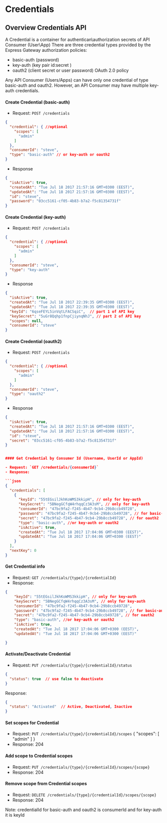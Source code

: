 # Credentials

## Overview Credentials API

A Credential is a container for authentican\authorization secrets of API Consumer (User\App) There are three credential types provided by the Express Gateway authorization policies:

- basic-auth (password)
- key-auth (key pair id:secret )
- oauth2 (client secret or user password)   OAuth 2.0 policy

Any API Consumer (Users/Apps) can have only one credential of type basic-auth and oauth2. However, an API Consumer may have multiple key-auth credentials.

#### Create Credential (basic-auth)
- Request: `POST /credentials`
```json
{
  "credential": { //optional
    "scopes": [
      "admin"
    ]
  },
  "consumerId": "steve",
  "type": "basic-auth" // or key-auth or oauth2
}
```
- Response
```json
{
  "isActive": true,
  "createdAt": "Tue Jul 18 2017 21:57:16 GMT+0300 (EEST)",
  "updatedAt": "Tue Jul 18 2017 21:57:16 GMT+0300 (EEST)",
  "id": "steve",
  "password": "03cc5161-cf05-4b83-b7a2-f5c81354731f"
}
```

#### Create Credential (key-auth)
- Request: `POST /credentials`
```json
{
  "credential": { //optional
    "scopes": [
      "admin"
    ]
  },
  "consumerId": "steve",
  "type": "key-auth"
}
```
- Response
```json
{
  "isActive": true,
  "createdAt": "Tue Jul 18 2017 22:39:35 GMT+0300 (EEST)",
  "updatedAt": "Tue Jul 18 2017 22:39:35 GMT+0300 (EEST)",
  "keyId": "6qseFEYL5inVqtLFACSqiC",  // part 1 of API key
  "keySecret": "5uGr8Qqhp1fnpCjiynqNhJ", // part 2 of API key
  "scopes": null,
  "consumerId": "steve"
}
```
#### Create Credential (oauth2)
- Request: `POST /credentials`
```json
{
  "credential": { //optional
    "scopes": [
      "admin"
    ]
  },
  "consumerId": "steve",
  "type": "oauth2"
}
```
- Response
```json
{
  "isActive": true,
  "createdAt": "Tue Jul 18 2017 21:57:16 GMT+0300 (EEST)",
  "updatedAt": "Tue Jul 18 2017 21:57:16 GMT+0300 (EEST)",
  "id": "steve",
  "secret": "03cc5161-cf05-4b83-b7a2-f5c81354731f"
}


#### Get Credential by Consumer Id (Username, UserId or AppId)

- Request: `GET /credentials/{consumerId}`
- Response:

```json
{
  "credentials": [
    {
      "keyId": "55tEGsilJkhKoWMS3kkipH", // only for key-auth
      "keySecret": "5BNegGCfqW4rhqqCz3A3sM", // only for key-auth
      "consumerId": "47bc9fa2-f245-4b47-9cb4-29b8ccb49728",
      "password": "47bc9fa2-f245-4b47-9cb4-29b8ccb49728", // for basic-auth
      "secret": "47bc9fa2-f245-4b47-9cb4-29b8ccb49728", // for oauth2
      "type": "basic-auth", //or key-auth or oauth2
      "isActive": true,
      "createdAt": "Tue Jul 18 2017 17:04:06 GMT+0300 (EEST)",
      "updatedAt": "Tue Jul 18 2017 17:04:06 GMT+0300 (EEST)"
    }
  ],
  "nextKey": 0
}
```

#### Get Credential info
- Request: `GET /credentials/{type}/{credentialId}`
- Response:

```json
{
    "keyId": "55tEGsilJkhKoWMS3kkipH", // only for key-auth
    "keySecret": "5BNegGCfqW4rhqqCz3A3sM", // only for key-auth
    "consumerId": "47bc9fa2-f245-4b47-9cb4-29b8ccb49728",
    "password": "47bc9fa2-f245-4b47-9cb4-29b8ccb49728", // for basic-auth
    "secret": "47bc9fa2-f245-4b47-9cb4-29b8ccb49728", // for oauth2
    "type": "basic-auth", //or key-auth or oauth2
    "isActive": true,
    "createdAt": "Tue Jul 18 2017 17:04:06 GMT+0300 (EEST)",
    "updatedAt": "Tue Jul 18 2017 17:04:06 GMT+0300 (EEST)"

}
```

#### Activate/Deactivate Credential

- Request: `PUT /credentials/{type}/{credentialId}/status`
```json
{
  "status": true  // use false to deactivate
}
```
Response:
```json
{
  "status": "Activated"  // Active, Deactivated, Inactive
}
```

#### Set scopes for Credential
- Request: `PUT /credentials/{type}/{credentialId}/scopes`
{
  "scopes": [
    "admin"
  ]
}
- Response: 204

#### Add scope to Credential scopes
- Request: `PUT /credentials/{type}/{credentialId}/scopes/{scope}`
- Response: 204

#### Remove scope from Credential scopes
- Request: `DELETE /credentials/{type}/{credentialId}/scopes/{scope}`
- Response: 204

Note: credentialId for basic-auth and oauth2 is consumerId and for key-auth it is keyId